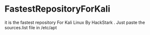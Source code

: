 # FastestRepositoryForKali
it is the fastest repository For Kali Linux By HackStark .
Just paste the sources.list file in /etc/apt
